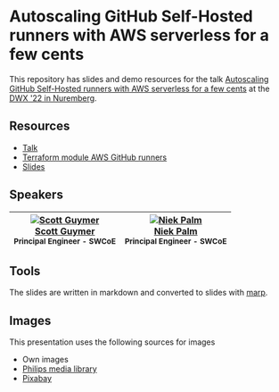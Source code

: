 # Autoscaling GitHub Self-Hosted runners with AWS serverless for a few cents

This repository has slides and demo resources for the talk [Autoscaling GitHub Self-Hosted runners with AWS serverless for a few cents](https://www.developer-week.de/programm/#/talk/auto-scaling-github-self-hosted-runners-with-aws-serverless-for-a-few-cents) at the [DWX '22 in Nuremberg](https://www.developer-week.de/).

## Resources

- [Talk](https://www.developer-week.de/programm/#/talk/auto-scaling-github-self-hosted-runners-with-aws-serverless-for-a-few-cents)
- [Terraform module AWS GitHub runners](https://github.com/philips-labs/terraform-aws-github-runner)
- [Slides](https://philips-labs.github.io/2022-07-07_scaling-github-runners)

## Speakers

<!-- markdownlint-disable MD013 MD033 -->
|[![Scott Guymer](https://avatars.githubusercontent.com/scottguymer?s=100)<br />Scott Guymer](https://github.com/scottguymer)<br /><sub>Principal Engineer - SWCoE</sub>| [![Niek Palm](https://avatars.githubusercontent.com/npalm?s=100)<br />Niek Palm](https://github.com/npalm)<br /><sub>Principal Engineer - SWCoE</sub> |
| :---: | :---: |
<!-- markdownlint-enable MD013 MD033 -->

## Tools

The slides are written in markdown and converted to slides with [marp](https://marp.app/).

## Images

This presentation uses the following sources for images

- Own images
- [Philips media library](https://www.philips.com/a-w/about/news/media-library.html)
- [Pixabay](https://pixabay.com/)
